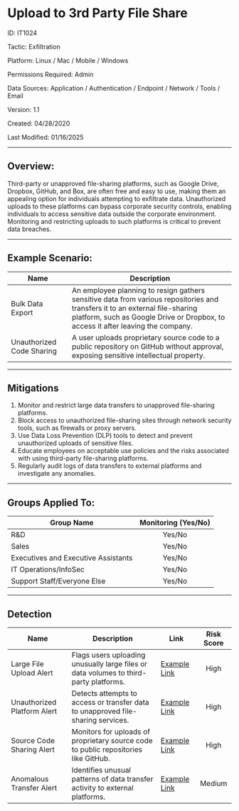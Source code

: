 # **Upload to 3rd Party File Share**

ID: IT1024

Tactic: Exfiltration

Platform: Linux / Mac / Mobile / Windows

Permissions Required: Admin

Data Sources: Application / Authentication / Endpoint / Network / Tools / Email

Version: 1.1

Created: 04/28/2020

Last Modified: 01/16/2025

---

## **Overview:**

Third-party or unapproved file-sharing platforms, such as Google Drive, Dropbox, GitHub, and Box, are often free and easy to use, making them an appealing option for individuals attempting to exfiltrate data. Unauthorized uploads to these platforms can bypass corporate security controls, enabling individuals to access sensitive data outside the corporate environment. Monitoring and restricting uploads to such platforms is critical to prevent data breaches.

---

## **Example Scenario:**

| **Name**                     | **Description**                                                                                      |
|------------------------------|------------------------------------------------------------------------------------------------------|
| Bulk Data Export             | An employee planning to resign gathers sensitive data from various repositories and transfers it to an external file-sharing platform, such as Google Drive or Dropbox, to access it after leaving the company. |
| Unauthorized Code Sharing     | A user uploads proprietary source code to a public repository on GitHub without approval, exposing sensitive intellectual property. |

---

## **Mitigations**

1. Monitor and restrict large data transfers to unapproved file-sharing platforms.  
2. Block access to unauthorized file-sharing sites through network security tools, such as firewalls or proxy servers.  
3. Use Data Loss Prevention (DLP) tools to detect and prevent unauthorized uploads of sensitive files.  
4. Educate employees on acceptable use policies and the risks associated with using third-party file-sharing platforms.  
5. Regularly audit logs of data transfers to external platforms and investigate any anomalies.  

---

## **Groups Applied To:**

| **Group Name**                | **Monitoring (Yes/No)** |
|--------------------------------|:----------------------:|
| R&D                            | Yes/No               |
| Sales                          | Yes/No               |
| Executives and Executive Assistants | Yes/No         |
| IT Operations/InfoSec          | Yes/No               |
| Support Staff/Everyone Else    | Yes/No               |

---

## **Detection**

| **Name**                       | **Description**                                                                                 | **Link**          | **Risk Score** |
|--------------------------------|-------------------------------------------------------------------------------------------------|-------------------|:--------------:|
| Large File Upload Alert        | Flags users uploading unusually large files or data volumes to third-party platforms.            | [Example Link](#) | High           |
| Unauthorized Platform Alert    | Detects attempts to access or transfer data to unapproved file-sharing services.                | [Example Link](#) | High           |
| Source Code Sharing Alert      | Monitors for uploads of proprietary source code to public repositories like GitHub.             | [Example Link](#) | High           |
| Anomalous Transfer Alert       | Identifies unusual patterns of data transfer activity to external platforms.                    | [Example Link](#) | Medium         |

